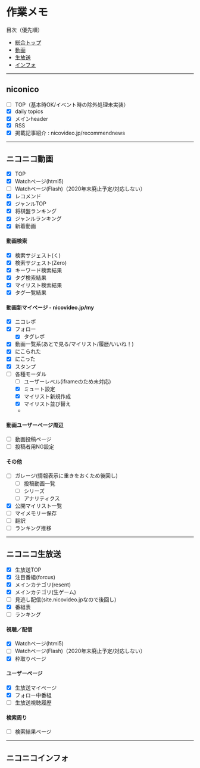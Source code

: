 # 作業メモ

目次（優先順）

- [総合トップ](#niconico)
- [動画](#ニコニコ動画)
- [生放送](#ニコニコ生放送)
- [インフォ](#ニコニコインフォ)

---

## niconico
- [ ] TOP（基本時OK/イベント時の除外処理未実装）
- [x] daily topics
- [x] メインheader
- [x] RSS
- [x] 掲載記事紹介 : nicovideo.jp/recommendnews

---

## ニコニコ動画
- [x] TOP
- [x] Watchページ(html5)
- [ ] Watchページ(Flash)（2020年末廃止予定/対応しない）
- [x] レコメンド
- [x] ジャンルTOP
- [x] 将棋盤ランキング
- [x] ジャンルランキング
- [x] 新着動画

#### 動画検索
- [x] 検索サジェスト(く)
- [x] 検索サジェスト(Zero)
- [x] キーワード検索結果
- [x] タグ検索結果
- [x] マイリスト検索結果
- [x] タグ一覧結果

#### 動画新マイページ - nicovideo.jp/my
- [x] ニコレポ
- [x] フォロー
  - [x] タグレポ
- [x] 動画一覧系(あとで見る/マイリスト/履歴/いいね！)
- [x] にこられた
- [x] にこった
- [x] スタンプ
- [ ] 各種モーダル
  - [ ] ユーザーレベル(iframeのため未対応)
  - [x] ミュート設定
  - [x] マイリスト新規作成
  - [x] マイリスト並び替え
  - 

#### 動画ユーザーページ周辺 
- [ ] 動画投稿ページ
- [ ] 投稿者用NG設定

#### その他
- [ ] ガレージ(情報表示に重きをおくため後回し)
  - [ ] 投稿動画一覧
  - [ ] シリーズ
  - [ ] アナリティクス
- [x] 公開マイリスト一覧
- [ ] マイメモリー保存
- [ ] 翻訳
- [ ] ランキング推移

---

## ニコニコ生放送
- [x] 生放送TOP
- [x] 注目番組(forcus)
- [x] メインカテゴリ(resent)
- [x] メインカテゴリ(生ゲーム)
- [ ] 見逃し配信(site.nicovideo.jpなので後回し)
- [x] 番組表
- [ ] ランキング

#### 視聴／配信
- [x] Watchページ(html5)
- [ ] Watchページ(Flash)（2020年末廃止予定/対応しない）
- [x] 枠取りページ

#### ユーザーページ
- [x] 生放送マイページ
- [x] フォロー中番組
- [ ] 生放送視聴履歴

#### 検索周り
- [ ] 検索結果ページ


---

## ニコニコインフォ